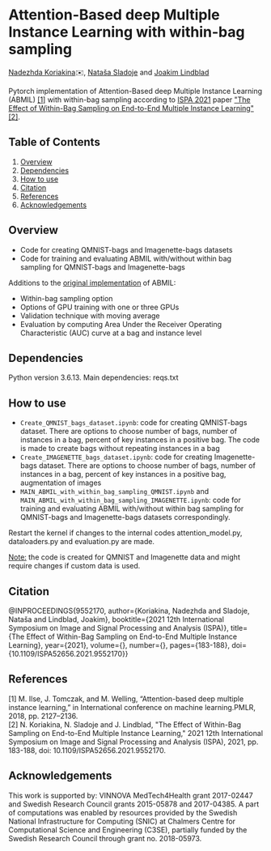 # Attention-Based deep Multiple Instance Learning with within-bag sampling
<a href="mailto:nadezhda.koriakina@it.uu.se">Nadezhda Koriakina</a>:envelope:, <a href="mailto:natasa.sladoje@it.uu.se">Nataša Sladoje</a> and <a href="mailto:joakim.lindblad@it.uu.se">Joakim Lindblad</a>

Pytorch implementation of Attention-Based deep Multiple Instance Learning (ABMIL) [[1]](#1) with within-bag sampling according to [ISPA 2021](https://www.isispa.org/) paper ["The Effect of Within-Bag Sampling on End-to-End Multiple Instance Learning"](https://ieeexplore.ieee.org/document/9552170)[[2]](#2). 

## Table of Contents
1. [Overview](#overview)
2. [Dependencies](#dependencies)
3. [How to use](#how-to-use)
4. [Citation](#citation)
5. [References](#references)
6. [Acknowledgements](#acknowledgements)

## Overview
- Code for creating QMNIST-bags and Imagenette-bags datasets
- Code for training and evaluating ABMIL with/without within bag sampling for QMNIST-bags and Imagenette-bags

Additions to the [original implementation](https://github.com/AMLab-Amsterdam/AttentionDeepMIL) of ABMIL:
- Within-bag sampling option
- Options of GPU training with one or three GPUs
- Validation technique with moving average
- Evaluation by computing Area Under the Receiver Operating Characteristic (AUC) curve at a bag and instance level

## Dependencies
Python version 3.6.13. Main dependencies: reqs.txt

## How to use
- `Create_QMNIST_bags_dataset.ipynb`: code for creating QMNIST-bags dataset. There are options to choose number of bags, number of instances in a bag, percent of key instances in a positive bag. The code is made to create bags without repeating instances in a bag
- `Create_IMAGENETTE_bags_dataset.ipynb`: code for creating Imagenette-bags dataset. There are options to choose number of bags, number of instances in a bag, percent of key instances in a positive bag, augmentation of images
- `MAIN_ABMIL_with_within_bag_sampling_QMNIST.ipynb` and `MAIN_ABMIL_with_within_bag_sampling_IMAGENETTE.ipynb`: code for training and evaluating ABMIL with/without within bag sampling for QMNIST-bags and Imagenette-bags datasets correspondingly.

Restart the kernel if changes to the internal codes attention_model.py, dataloaders.py and evaluation.py are made.

<ins>Note:</ins> the code is created for QMNIST and Imagenette data and might require changes if custom data is used.

## Citation
@INPROCEEDINGS{9552170,
  author={Koriakina, Nadezhda and Sladoje, Nataša and Lindblad, Joakim},
  booktitle={2021 12th International Symposium on Image and Signal Processing and Analysis (ISPA)}, 
  title={The Effect of Within-Bag Sampling on End-to-End Multiple Instance Learning}, 
  year={2021},
  volume={},
  number={},
  pages={183-188},
  doi={10.1109/ISPA52656.2021.9552170}}

## References
<a id="1">[1]</a> 
M.  Ilse,  J.  Tomczak,  and  M.  Welling,  “Attention-based  deep  multiple instance   learning,”  in International conference on machine learning.PMLR, 2018, pp. 2127–2136.<br />
<a id="2">[2]</a> 
N. Koriakina, N. Sladoje and J. Lindblad, "The Effect of Within-Bag Sampling on End-to-End Multiple Instance Learning," 2021 12th International Symposium on Image and Signal Processing and Analysis (ISPA), 2021, pp. 183-188, doi: 10.1109/ISPA52656.2021.9552170.


## Acknowledgements
This work is supported by: VINNOVA MedTech4Health grant 2017-02447 and Swedish Research Council grants 2015-05878 and 2017-04385. A part of computations was enabled by resources provided by the Swedish National Infrastructure for Computing (SNIC) at Chalmers Centre for Computational Science and Engineering (C3SE), partially funded by the Swedish Research Council through grant no. 2018-05973.

